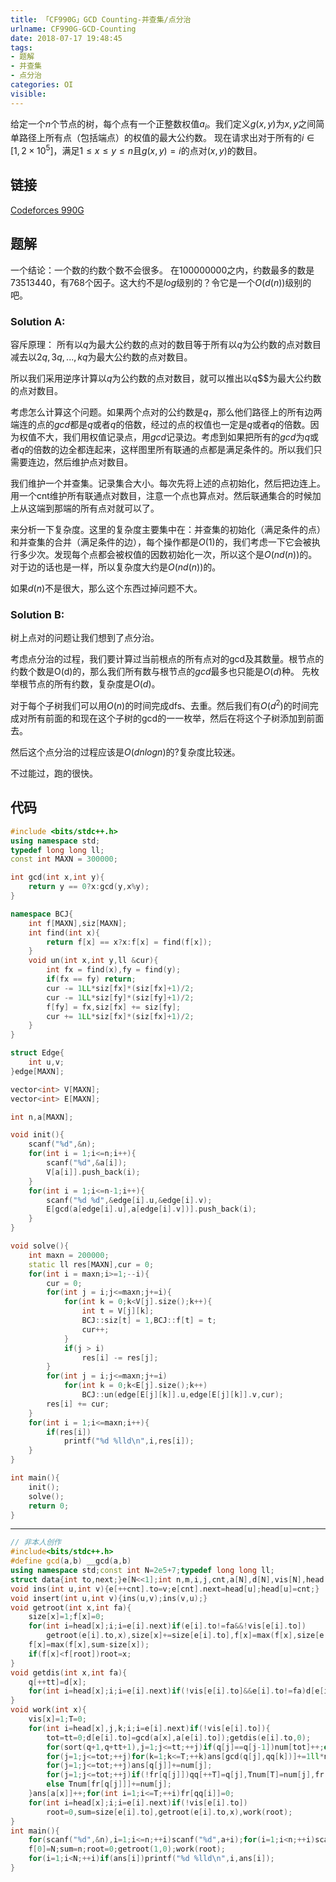 ```yaml
---
title: 「CF990G」GCD Counting-并查集/点分治
urlname: CF990G-GCD-Counting
date: 2018-07-17 19:48:45
tags:
- 题解
- 并查集
- 点分治
categories: OI
visible:
---
```


给定一个$n$个节点的树，每个点有一个正整数权值$a_i$。我们定义$g(x,y)$为$x,y$之间简单路径上所有点（包括端点）的权值的最大公约数。
现在请求出对于所有的$i∈[1,2×10^5]$，满足$1≤x≤y≤n$且$g(x,y)= i$的点对$(x,y)$的数目。

<!-- more -->

## 链接

[Codeforces 990G](http://codeforces.com/problemset/problem/990/G)

## 题解

一个结论：一个数的约数个数不会很多。
在$100000000$之内，约数最多的数是$73513440$，有$768$个因子。这大约不是$log$级别的？令它是一个$O(d(n))$级别的吧。

### Solution A:
容斥原理：
所有以$q$为最大公约数的点对的数目等于所有以$q$为公约数的点对数目减去以$2q,3q,...,kq$为最大公约数的点对数目。

所以我们采用逆序计算以$q$为公约数的点对数目，就可以推出以q$$为最大公约数的点对数目。

考虑怎么计算这个问题。如果两个点对的公约数是$q$，那么他们路径上的所有边两端连的点的$gcd$都是$q$或者$q$的倍数，经过的点的权值也一定是$q$或者$q$的倍数。因为权值不大，我们用权值记录点，用$gcd$记录边。考虑到如果把所有的$gcd$为$q$或者$q$的倍数的边全都连起来，这样图里所有联通的点都是满足条件的。所以我们只需要连边，然后维护点对数目。

我们维护一个并查集。记录集合大小。每次先将上述的点初始化，然后把边连上。用一个cnt维护所有联通点对数目，注意一个点也算点对。然后联通集合的时候加上从这端到那端的所有点对就可以了。

来分析一下复杂度。这里的复杂度主要集中在：并查集的初始化（满足条件的点）和并查集的合并（满足条件的边），每个操作都是$O(1)$的，我们考虑一下它会被执行多少次。发现每个点都会被权值的因数初始化一次，所以这个是$O(nd(n))$的。对于边的话也是一样，所以复杂度大约是$O(n d(n))$的。

如果$d(n)$不是很大，那么这个东西过掉问题不大。

### Solution B:

树上点对的问题让我们想到了点分治。

考虑点分治的过程，我们要计算过当前根点的所有点对的gcd及其数量。根节点的约数个数是O(d)的，那么我们所有数与根节点的$gcd$最多也只能是$O(d)$种。
先枚举根节点的所有约数，复杂度是$O(d)$。

对于每个子树我们可以用$O(n)$的时间完成dfs、去重。然后我们有$O(d^2)$的时间完成对所有前面的和现在这个子树的gcd的一一枚举，然后在将这个子树添加到前面去。

然后这个点分治的过程应该是$O(d n log n)$的?复杂度比较迷。

不过能过，跑的很快。

## 代码


```cpp
#include <bits/stdc++.h>
using namespace std;
typedef long long ll;
const int MAXN = 300000;

int gcd(int x,int y){
    return y == 0?x:gcd(y,x%y);
}

namespace BCJ{
    int f[MAXN],siz[MAXN];
    int find(int x){
        return f[x] == x?x:f[x] = find(f[x]);
    }
    void un(int x,int y,ll &cur){
        int fx = find(x),fy = find(y);
        if(fx == fy) return;
        cur -= 1LL*siz[fx]*(siz[fx]+1)/2;
        cur -= 1LL*siz[fy]*(siz[fy]+1)/2;
        f[fy] = fx,siz[fx] += siz[fy];
        cur += 1LL*siz[fx]*(siz[fx]+1)/2;
    }
}

struct Edge{
    int u,v;
}edge[MAXN];

vector<int> V[MAXN];
vector<int> E[MAXN];

int n,a[MAXN];

void init(){
    scanf("%d",&n);
    for(int i = 1;i<=n;i++){
        scanf("%d",&a[i]);
        V[a[i]].push_back(i);
    }
    for(int i = 1;i<=n-1;i++){
        scanf("%d %d",&edge[i].u,&edge[i].v);
        E[gcd(a[edge[i].u],a[edge[i].v])].push_back(i);
    }
}

void solve(){
    int maxn = 200000;
    static ll res[MAXN],cur = 0;
    for(int i = maxn;i>=1;--i){
        cur = 0;
        for(int j = i;j<=maxn;j+=i){
            for(int k = 0;k<V[j].size();k++){
                int t = V[j][k];
                BCJ::siz[t] = 1,BCJ::f[t] = t;
                cur++;
            }
            if(j > i)
                res[i] -= res[j];
        }
        for(int j = i;j<=maxn;j+=i)
            for(int k = 0;k<E[j].size();k++)
                BCJ::un(edge[E[j][k]].u,edge[E[j][k]].v,cur);
        res[i] += cur;
    }
    for(int i = 1;i<=maxn;i++){
        if(res[i])
            printf("%d %lld\n",i,res[i]);
    }
}

int main(){
    init();
    solve();
    return 0;
}
```

- - -


```cpp
// 非本人创作
#include<bits/stdc++.h>
#define gcd(a,b) __gcd(a,b)
using namespace std;const int N=2e5+7;typedef long long ll;
struct data{int to,next;}e[N<<1];int n,m,i,j,cnt,a[N],d[N],vis[N],head[N],f[N],q[N],qq[N],u,v,root,sum,num[N],Tnum[N],size[N],fr[N],T,tt,tot;ll ans[N];
void ins(int u,int v){e[++cnt].to=v;e[cnt].next=head[u];head[u]=cnt;}
void insert(int u,int v){ins(u,v);ins(v,u);}
void getroot(int x,int fa){
    size[x]=1;f[x]=0;
    for(int i=head[x];i;i=e[i].next)if(e[i].to!=fa&&!vis[e[i].to])
        getroot(e[i].to,x),size[x]+=size[e[i].to],f[x]=max(f[x],size[e[i].to]);
    f[x]=max(f[x],sum-size[x]);
    if(f[x]<f[root])root=x;
}
void getdis(int x,int fa){
    q[++tt]=d[x];
    for(int i=head[x];i;i=e[i].next)if(!vis[e[i].to]&&e[i].to!=fa)d[e[i].to]=gcd(d[x],a[e[i].to]),getdis(e[i].to,x);
}
void work(int x){
    vis[x]=1;T=0;
    for(int i=head[x],j,k;i;i=e[i].next)if(!vis[e[i].to]){
        tot=tt=0;d[e[i].to]=gcd(a[x],a[e[i].to]);getdis(e[i].to,0);
        for(sort(q+1,q+tt+1),j=1;j<=tt;++j)if(q[j]==q[j-1])num[tot]++;else q[++tot]=q[j],num[tot]=1;
        for(j=1;j<=tot;++j)for(k=1;k<=T;++k)ans[gcd(q[j],qq[k])]+=1ll*num[j]*Tnum[k];
        for(j=1;j<=tot;++j)ans[q[j]]+=num[j];
        for(j=1;j<=tot;++j)if(!fr[q[j]])qq[++T]=q[j],Tnum[T]=num[j],fr[q[j]]=T;
        else Tnum[fr[q[j]]]+=num[j];
    }ans[a[x]]++;for(int i=1;i<=T;++i)fr[qq[i]]=0;
    for(int i=head[x];i;i=e[i].next)if(!vis[e[i].to])
        root=0,sum=size[e[i].to],getroot(e[i].to,x),work(root);
}
int main(){
    for(scanf("%d",&n),i=1;i<=n;++i)scanf("%d",a+i);for(i=1;i<n;++i)scanf("%d%d",&u,&v),insert(u,v);
    f[0]=N;sum=n;root=0;getroot(1,0);work(root);
    for(i=1;i<N;++i)if(ans[i])printf("%d %lld\n",i,ans[i]);
}
```

